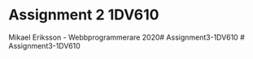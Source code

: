 # Assignment 2 1DV610
Mikael Eriksson - Webbprogrammerare 2020#   A s s i g n m e n t 3 - 1 D V 6 1 0  
 #   A s s i g n m e n t 3 - 1 D V 6 1 0  
 